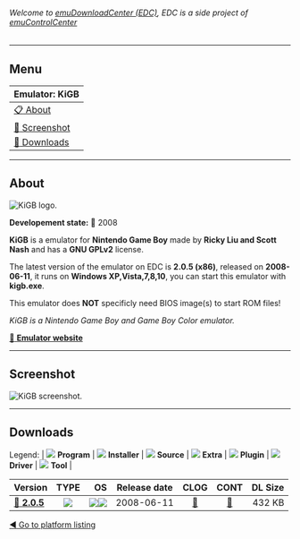 ###### Welcome to [emuDownloadCenter (EDC)](https://github.com/PhoenixInteractiveNL/emuDownloadCenter/wiki/), EDC is a side project of [emuControlCenter](https://github.com/PhoenixInteractiveNL/emuControlCenter/wiki/)
***
## Menu
| **Emulator: KiGB** |
|:---------|
| [:clipboard: About](#about) |
| [:sunrise: Screenshot](#screenshot) |
| [:floppy_disk: Downloads](#downloads) |
***
## About
![](https://github.com/PhoenixInteractiveNL/emuDownloadCenter/wiki/images_emulator/kigb_logo_200.jpg "KiGB logo.")

**Developement state:** :red_circle: 2008

**KiGB** is a emulator for **Nintendo Game Boy** made by **Ricky Liu and Scott Nash** and has a **GNU GPLv2** license.

The latest version of the emulator on EDC is **2.0.5 (x86)**, released on **2008-06-11**, it runs on **Windows XP,Vista,7,8,10**, you can start this emulator with **kigb.exe**.

This emulator does **NOT** specificly need BIOS image(s) to start ROM files!

_KiGB is a Nintendo Game Boy and Game Boy Color emulator._

[:link: **Emulator website**](http://kigb.emuunlim.com)
***
## Screenshot
![](https://raw.githubusercontent.com/PhoenixInteractiveNL/emuDownloadCenter/master/hooks/kigb/emulator_screen_01.jpg "KiGB screenshot.")
***
## Downloads
Legend: | 
![](https://raw.githubusercontent.com/wiki/PhoenixInteractiveNL/emuDownloadCenter/images_misc/icon_program_24.png) **Program** | 
![](https://raw.githubusercontent.com/wiki/PhoenixInteractiveNL/emuDownloadCenter/images_misc/icon_installer_24.png) **Installer** | 
![](https://raw.githubusercontent.com/wiki/PhoenixInteractiveNL/emuDownloadCenter/images_misc/icon_source_code_24.png) **Source** | 
![](https://raw.githubusercontent.com/wiki/PhoenixInteractiveNL/emuDownloadCenter/images_misc/icon_extra_24.png) **Extra** | 
![](https://raw.githubusercontent.com/wiki/PhoenixInteractiveNL/emuDownloadCenter/images_misc/icon_plugin_24.png) **Plugin** | 
![](https://raw.githubusercontent.com/wiki/PhoenixInteractiveNL/emuDownloadCenter/images_misc/icon_driver_24.png) **Driver** | 
![](https://raw.githubusercontent.com/wiki/PhoenixInteractiveNL/emuDownloadCenter/images_misc/icon_tool_24.png) **Tool** | 
 
| Version | TYPE | OS | Release date | CLOG | CONT | DL Size |
|:--------|:----:|---:|:------------:|:----:|:----:|--------:|
| [:floppy_disk: **2.0.5**](https://github.com/PhoenixInteractiveNL/edc-repo0003/raw/master/kigb/2.0.5.7z) | ![](https://raw.githubusercontent.com/wiki/PhoenixInteractiveNL/emuDownloadCenter/images_misc/icon_program_24.png) | ![](https://raw.githubusercontent.com/wiki/PhoenixInteractiveNL/emuDownloadCenter/images_misc/logo_windows_24.png)![](https://raw.githubusercontent.com/wiki/PhoenixInteractiveNL/emuDownloadCenter/images_misc/icon_32-bit_24.png) | 2008-06-11 | [:page_facing_up:](https://github.com/PhoenixInteractiveNL/edc-repo0003/blob/master/kigb/2.0.5_changelog.txt) | [:mag_right:](https://github.com/PhoenixInteractiveNL/edc-repo0003/blob/master/kigb/2.0.5_contents.txt) | 432 KB |

[:arrow_backward: Go to platform listing](https://github.com/PhoenixInteractiveNL/emuDownloadCenter/wiki/EDC-Platform-List)
